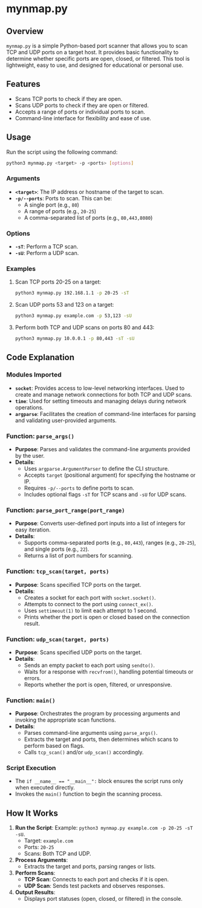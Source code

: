 # mynmap.py

## Overview
`mynmap.py` is a simple Python-based port scanner that allows you to scan TCP and UDP ports on a target host. It provides basic functionality to determine whether specific ports are open, closed, or filtered. This tool is lightweight, easy to use, and designed for educational or personal use.

## Features
- Scans TCP ports to check if they are open.
- Scans UDP ports to check if they are open or filtered.
- Accepts a range of ports or individual ports to scan.
- Command-line interface for flexibility and ease of use.

## Usage
Run the script using the following command:
```bash
python3 mynmap.py <target> -p <ports> [options]
```

### Arguments
- **`<target>`**: The IP address or hostname of the target to scan.
- **`-p/--ports`**: Ports to scan. This can be:
  - A single port (e.g., `80`)
  - A range of ports (e.g., `20-25`)
  - A comma-separated list of ports (e.g., `80,443,8080`)

### Options
- **`-sT`**: Perform a TCP scan.
- **`-sU`**: Perform a UDP scan.

### Examples
1. Scan TCP ports 20-25 on a target:
   ```bash
   python3 mynmap.py 192.168.1.1 -p 20-25 -sT
   ```
2. Scan UDP ports 53 and 123 on a target:
   ```bash
   python3 mynmap.py example.com -p 53,123 -sU
   ```
3. Perform both TCP and UDP scans on ports 80 and 443:
   ```bash
   python3 mynmap.py 10.0.0.1 -p 80,443 -sT -sU
   ```

## Code Explanation

### Modules Imported
- **`socket`**: Provides access to low-level networking interfaces. Used to create and manage network connections for both TCP and UDP scans.
- **`time`**: Used for setting timeouts and managing delays during network operations.
- **`argparse`**: Facilitates the creation of command-line interfaces for parsing and validating user-provided arguments.

### Function: `parse_args()`
- **Purpose**: Parses and validates the command-line arguments provided by the user.
- **Details**:
  - Uses `argparse.ArgumentParser` to define the CLI structure.
  - Accepts `target` (positional argument) for specifying the hostname or IP.
  - Requires `-p/--ports` to define ports to scan.
  - Includes optional flags `-sT` for TCP scans and `-sU` for UDP scans.

### Function: `parse_port_range(port_range)`
- **Purpose**: Converts user-defined port inputs into a list of integers for easy iteration.
- **Details**:
  - Supports comma-separated ports (e.g., `80,443`), ranges (e.g., `20-25`), and single ports (e.g., `22`).
  - Returns a list of port numbers for scanning.

### Function: `tcp_scan(target, ports)`
- **Purpose**: Scans specified TCP ports on the target.
- **Details**:
  - Creates a socket for each port with `socket.socket()`.
  - Attempts to connect to the port using `connect_ex()`.
  - Uses `settimeout(1)` to limit each attempt to 1 second.
  - Prints whether the port is open or closed based on the connection result.

### Function: `udp_scan(target, ports)`
- **Purpose**: Scans specified UDP ports on the target.
- **Details**:
  - Sends an empty packet to each port using `sendto()`.
  - Waits for a response with `recvfrom()`, handling potential timeouts or errors.
  - Reports whether the port is open, filtered, or unresponsive.

### Function: `main()`
- **Purpose**: Orchestrates the program by processing arguments and invoking the appropriate scan functions.
- **Details**:
  - Parses command-line arguments using `parse_args()`.
  - Extracts the target and ports, then determines which scans to perform based on flags.
  - Calls `tcp_scan()` and/or `udp_scan()` accordingly.

### Script Execution
- The `if __name__ == "__main__":` block ensures the script runs only when executed directly.
- Invokes the `main()` function to begin the scanning process.

## How It Works
1. **Run the Script**:
   Example: `python3 mynmap.py example.com -p 20-25 -sT -sU`.
   - Target: `example.com`
   - Ports: `20-25`
   - Scans: Both TCP and UDP.
2. **Process Arguments**:
   - Extracts the target and ports, parsing ranges or lists.
3. **Perform Scans**:
   - **TCP Scan**: Connects to each port and checks if it is open.
   - **UDP Scan**: Sends test packets and observes responses.
4. **Output Results**:
   - Displays port statuses (open, closed, or filtered) in the console.
